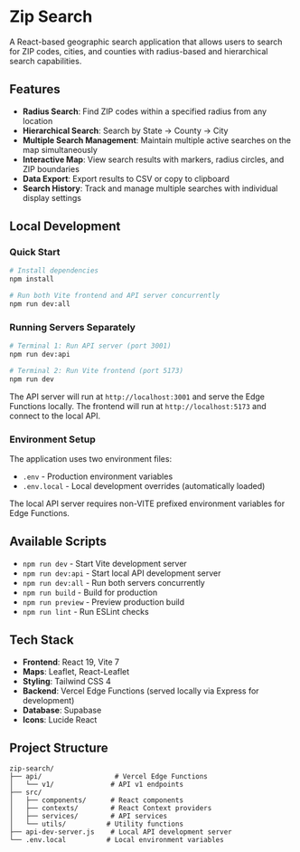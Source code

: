 # Zip Search

A React-based geographic search application that allows users to search for ZIP codes, cities, and counties with radius-based and hierarchical search capabilities.

## Features

- **Radius Search**: Find ZIP codes within a specified radius from any location
- **Hierarchical Search**: Search by State → County → City
- **Multiple Search Management**: Maintain multiple active searches on the map simultaneously
- **Interactive Map**: View search results with markers, radius circles, and ZIP boundaries
- **Data Export**: Export results to CSV or copy to clipboard
- **Search History**: Track and manage multiple searches with individual display settings

## Local Development

### Quick Start

```bash
# Install dependencies
npm install

# Run both Vite frontend and API server concurrently
npm run dev:all
```

### Running Servers Separately

```bash
# Terminal 1: Run API server (port 3001)
npm run dev:api

# Terminal 2: Run Vite frontend (port 5173)
npm run dev
```

The API server will run at `http://localhost:3001` and serve the Edge Functions locally.
The frontend will run at `http://localhost:5173` and connect to the local API.

### Environment Setup

The application uses two environment files:
- `.env` - Production environment variables
- `.env.local` - Local development overrides (automatically loaded)

The local API server requires non-VITE prefixed environment variables for Edge Functions.

## Available Scripts

- `npm run dev` - Start Vite development server
- `npm run dev:api` - Start local API development server
- `npm run dev:all` - Run both servers concurrently
- `npm run build` - Build for production
- `npm run preview` - Preview production build
- `npm run lint` - Run ESLint checks

## Tech Stack

- **Frontend**: React 19, Vite 7
- **Maps**: Leaflet, React-Leaflet
- **Styling**: Tailwind CSS 4
- **Backend**: Vercel Edge Functions (served locally via Express for development)
- **Database**: Supabase
- **Icons**: Lucide React

## Project Structure

```
zip-search/
├── api/                  # Vercel Edge Functions
│   └── v1/              # API v1 endpoints
├── src/
│   ├── components/      # React components
│   ├── contexts/        # React Context providers
│   ├── services/        # API services
│   └── utils/          # Utility functions
├── api-dev-server.js    # Local API development server
└── .env.local          # Local environment variables
```